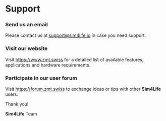 # Support

### Send us an email

Please contact us at [support@sim4life.io](mailto:support@sim4life.io) in case you need support.

### Visit our website

Visit https://www.zmt.swiss for a detailed list of available features, applications and hardware requirements.

### Participate in our user forum

Visit https://forum.zmt.swiss to exchange ideas or tips with other **Sim4Life** users.

Thank you!

**Sim4Life** Team  